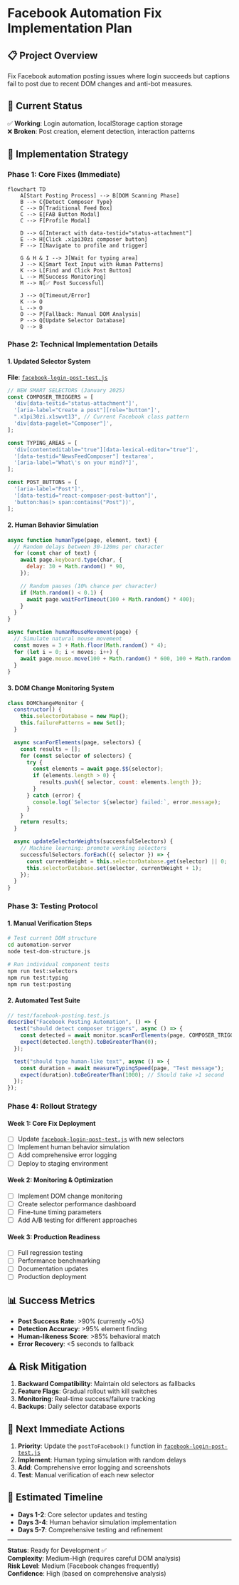 # Facebook Automation Fix Implementation Plan

## 📋 Project Overview

Fix Facebook automation posting issues where login succeeds but captions fail to post due to recent DOM changes and anti-bot measures.

## 🎯 Current Status

✅ **Working**: Login automation, localStorage caption storage  
❌ **Broken**: Post creation, element detection, interaction patterns

## 🚀 Implementation Strategy

### Phase 1: Core Fixes (Immediate)

```mermaid
flowchart TD
    A[Start Posting Process] --> B[DOM Scanning Phase]
    B --> C{Detect Composer Type}
    C --> D[Traditional Feed Box]
    C --> E[FAB Button Modal]
    C --> F[Profile Modal]

    D --> G[Interact with data-testid="status-attachment"]
    E --> H[Click .x1pi30zi composer button]
    F --> I[Navigate to profile and trigger]

    G & H & I --> J[Wait for typing area]
    J --> K[Smart Text Input with Human Patterns]
    K --> L[Find and Click Post Button]
    L --> M[Success Monitoring]
    M --> N[✅ Post Successful]

    J --> O[Timeout/Error]
    K --> O
    L --> O
    O --> P[Fallback: Manual DOM Analysis]
    P --> Q[Update Selector Database]
    Q --> B
```

### Phase 2: Technical Implementation Details

#### 1. Updated Selector System

**File**: [`facebook-login-post-test.js`](facebook-login-post-test.js:379)

```javascript
// NEW SMART SELECTORS (January 2025)
const COMPOSER_TRIGGERS = [
  'div[data-testid="status-attachment"]',
  '[aria-label="Create a post"][role="button"]',
  ".x1pi30zi.x1swvt13", // Current Facebook class pattern
  'div[data-pagelet="Composer"]',
];

const TYPING_AREAS = [
  'div[contenteditable="true"][data-lexical-editor="true"]',
  '[data-testid="NewsFeedComposer"] textarea',
  '[aria-label="What\'s on your mind?"]',
];

const POST_BUTTONS = [
  '[aria-label="Post"]',
  '[data-testid="react-composer-post-button"]',
  'button:has(> span:contains("Post"))',
];
```

#### 2. Human Behavior Simulation

```javascript
async function humanType(page, element, text) {
  // Random delays between 30-120ms per character
  for (const char of text) {
    await page.keyboard.type(char, {
      delay: 30 + Math.random() * 90,
    });

    // Random pauses (10% chance per character)
    if (Math.random() < 0.1) {
      await page.waitForTimeout(100 + Math.random() * 400);
    }
  }
}

async function humanMouseMovement(page) {
  // Simulate natural mouse movement
  const moves = 3 + Math.floor(Math.random() * 4);
  for (let i = 0; i < moves; i++) {
    await page.mouse.move(100 + Math.random() * 600, 100 + Math.random() * 300);
  }
}
```

#### 3. DOM Change Monitoring System

```javascript
class DOMChangeMonitor {
  constructor() {
    this.selectorDatabase = new Map();
    this.failurePatterns = new Set();
  }

  async scanForElements(page, selectors) {
    const results = [];
    for (const selector of selectors) {
      try {
        const elements = await page.$$(selector);
        if (elements.length > 0) {
          results.push({ selector, count: elements.length });
        }
      } catch (error) {
        console.log(`Selector ${selector} failed:`, error.message);
      }
    }
    return results;
  }

  async updateSelectorWeights(successfulSelectors) {
    // Machine learning: promote working selectors
    successfulSelectors.forEach(({ selector }) => {
      const currentWeight = this.selectorDatabase.get(selector) || 0;
      this.selectorDatabase.set(selector, currentWeight + 1);
    });
  }
}
```

### Phase 3: Testing Protocol

#### 1. Manual Verification Steps

```bash
# Test current DOM structure
cd automation-server
node test-dom-structure.js

# Run individual component tests
npm run test:selectors
npm run test:typing
npm run test:posting
```

#### 2. Automated Test Suite

```javascript
// test/facebook-posting.test.js
describe("Facebook Posting Automation", () => {
  test("should detect composer triggers", async () => {
    const detected = await monitor.scanForElements(page, COMPOSER_TRIGGERS);
    expect(detected.length).toBeGreaterThan(0);
  });

  test("should type human-like text", async () => {
    const duration = await measureTypingSpeed(page, "Test message");
    expect(duration).toBeGreaterThan(1000); // Should take >1 second
  });
});
```

### Phase 4: Rollout Strategy

#### Week 1: Core Fix Deployment

- [ ] Update [`facebook-login-post-test.js`](facebook-login-post-test.js) with new selectors
- [ ] Implement human behavior simulation
- [ ] Add comprehensive error logging
- [ ] Deploy to staging environment

#### Week 2: Monitoring & Optimization

- [ ] Implement DOM change monitoring
- [ ] Create selector performance dashboard
- [ ] Fine-tune timing parameters
- [ ] Add A/B testing for different approaches

#### Week 3: Production Readiness

- [ ] Full regression testing
- [ ] Performance benchmarking
- [ ] Documentation updates
- [ ] Production deployment

## 📊 Success Metrics

- **Post Success Rate**: >90% (currently ~0%)
- **Detection Accuracy**: >95% element finding
- **Human-likeness Score**: >85% behavioral match
- **Error Recovery**: <5 seconds to fallback

## ⚠️ Risk Mitigation

1. **Backward Compatibility**: Maintain old selectors as fallbacks
2. **Feature Flags**: Gradual rollout with kill switches
3. **Monitoring**: Real-time success/failure tracking
4. **Backups**: Daily selector database exports

## 🎯 Next Immediate Actions

1. **Priority**: Update the `postToFacebook()` function in [`facebook-login-post-test.js`](facebook-login-post-test.js:379)
2. **Implement**: Human typing simulation with random delays
3. **Add**: Comprehensive error logging and screenshots
4. **Test**: Manual verification of each new selector

## 📅 Estimated Timeline

- **Days 1-2**: Core selector updates and testing
- **Days 3-4**: Human behavior simulation implementation
- **Days 5-7**: Comprehensive testing and refinement

---

**Status**: Ready for Development ✅  
**Complexity**: Medium-High (requires careful DOM analysis)  
**Risk Level**: Medium (Facebook changes frequently)  
**Confidence**: High (based on comprehensive analysis)
